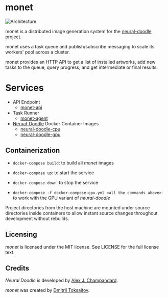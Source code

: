 monet
=====

![Architecture](http://i.imgur.com/JLtDjC5.png)

monet is a distributed image generation system for the
[neural-doodle](https://github.com/alexjc/neural-doodle) project.

monet uses a task queue and publish/subscribe messaging to scale its workers'
pool across a cluster.

monet provides an HTTP API to get a list of installed artworks, add new tasks to
the queue, query progress, and get intermediate or final results.

# Services

* API Endpoint
    * [monet-api](https://github.com/toksaitov/monet-api)
* Task Runner
    * [monet-agent](https://github.com/toksaitov/monet-agent)
* [Nerual-Doodle](https://github.com/alexjc/neural-doodle) Docker Container Images
    * [neural-doodle-cpu](https://github.com/toksaitov/neural-doodle-cpu)
    * [neural-doodle-gpu](https://github.com/toksaitov/neural-doodle-gpu)

## Containerization

* `docker-compose build`: to build all *monet* images

* `docker-compose up`: to start the service

* `docker-compose down`: to stop the service

* `docker-compose -f docker-compose-gpu.yml <all the commands above>`: to work
  with the GPU variant of *neural-doodle*

Project directories from the host machine are mounted under source directories
inside containers to allow instant source changes throughout development without
rebuilds.

## Licensing

*monet* is licensed under the MIT license. See LICENSE for the full license
text.

## Credits

*Neural Doodle* is developed by [Alex J. Champandard](https://github.com/alexjc).

*monet* was created by [Dmitrii Toksaitov](https://github.com/toksaitov).
